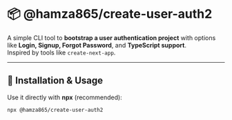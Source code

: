 
# 📦 @hamza865/create-user-auth2

A simple CLI tool to **bootstrap a user authentication project** with options like **Login, Signup, Forgot Password**, and **TypeScript support**.  
Inspired by tools like `create-next-app`.

---

## 🚀 Installation & Usage

Use it directly with **npx** (recommended):

```sh
npx @hamza865/create-user-auth2
